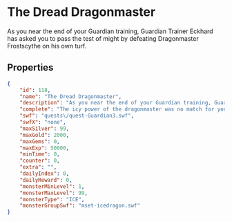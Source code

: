 # The Dread Dragonmaster

As you near the end of your Guardian training, Guardian Trainer Eckhard has asked you to pass the test of might by defeating Dragonmaster Frostscythe on his own turf.

## Properties

```json
{
    "id": 118,
    "name": "The Dread Dragonmaster",
    "description": "As you near the end of your Guardian training, Guardian Trainer Eckhard has asked you to pass the test of might by defeating Dragonmaster Frostscythe on his own turf.",
    "complete": "The icy power of the dragonmaster was no match for your might. Return to Guardian Trainer Eckhard to unlock your next Guardian ability.",
    "swf": "quests\/quest-Guardian3.swf",
    "swfX": "none",
    "maxSilver": 99,
    "maxGold": 2000,
    "maxGems": 0,
    "maxExp": 50000,
    "minTime": 0,
    "counter": 0,
    "extra": "",
    "dailyIndex": 0,
    "dailyReward": 0,
    "monsterMinLevel": 1,
    "monsterMaxLevel": 99,
    "monsterType": "ICE",
    "monsterGroupSwf": "mset-icedragon.swf"
}
```

